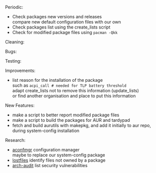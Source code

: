 Periodic:
- Check packages new versions and releases  
  compare new default configuration files with our own
- Check packages list using the create_lists script
- Check for modified package files using `pacman -Qkk`

Cleaning:

Bugs:

Testing:

Improvements:
- list reason for the installation of the package  
  such as `acpi_call # needed for TLP battery threshold`  
  adapt create_lists not to remove this information (update_lists)  
  or find another organisation and place to put this information

New Features:
- make a script to better report modified package files
- make a script to build the packages for AUR and tardypad
- fetch and build aurutils with makepkg, and add it initially to aur repo,  
  during system-config installation

Research:
- [aconfmgr](https://github.com/CyberShadow/aconfmgr) configuration manager  
  maybe to replace our system-config package
- [lostfiles](https://github.com/graysky2/lostfiles) identify files not owned by a package
- [arch-audit](https://github.com/ilpianista/arch-audit) list security vulnerabilities
